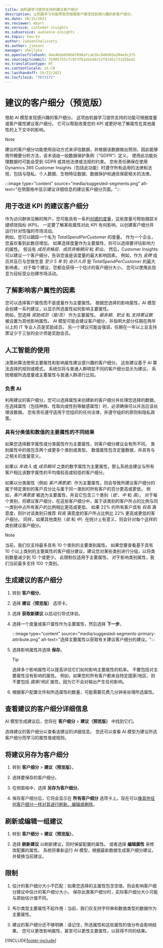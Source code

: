 ```yaml
---
title: 由机器学习提供支持的建议客户细分
description: 让机器学习功能帮助您根据客户属性找到感兴趣的新客户细分。
ms.date: 10/15/2021
ms.reviewer: mhart
ms.service: customer-insights
ms.subservice: audience-insights
ms.topic: how-to
author: JimsonChalissery
ms.author: jimsonc
manager: shellyha
ms.openlocfilehash: 44e46bb650b6f090afcab3bc940d03a304e9c375
ms.sourcegitcommit: 31985755c7c973fb1eb540c52fd1451731d2bed2
ms.translationtype: HT
ms.contentlocale: zh-CN
ms.lasthandoff: 10/22/2021
ms.locfileid: "7673172"
---
```

# <a name="suggested-segments-preview"></a>建议的客户细分（预览版）

借助 AI 模型发现感兴趣的客户细分。 这项由机器学习提供支持的功能可根据度量或客户属性建议客户细分。 它可以帮助改善您的 KPI 或更好地了解属性在其他属性的上下文中的影响。 

> [!NOTE]
> 建议的客户细分功能使用自动方式来评估数据，并根据该数据做出预测，因此能够用作概要分析方法，该术语由一般数据保护条例（“GDPR”）定义。 使用此功能处理数据时可能会受到 GDPR 或其他法律或法规的约束。 您有责任确保在使用 Dynamics 365 Customer Insights（包括此功能）时遵守所有适用的法律和法规，包括与隐私、个人数据、生物特征数据、数据保护和通信保密相关的法律。

:::image type="content" source="media/suggested-segments.png" alt-text="在侧窗格中显示建议详细信息的建议客户细分页面。":::

## <a name="suggested-segments-to-improve-your-kpis"></a>用于改进 KPI 的建议客户细分

作为访问群体见解的用户，您可能具有一系列[创建的度量](measures.md)，这些度量可帮助跟踪关键绩效指标 (KPI)。 一定要了解某些属性对此 KPI 有何影响，以创建客户细分并运行针对性强的市场活动。   
例如，您可以跟踪一个名为 *TotalSpendPerCustomer* 的度量。 作为一个企业，您喜欢看到此数目增加。 如果选择度量作为主要属性，则可以选择要评估影响力的属性。 假设有 *成员资格层*、*成员资格期间* 和 *职业*。 然后，Customer Insights 可以建议一个客户细分，告诉您谁是该度量的最大影响因素。 例如，作为 *金牌* 成员并且已与您做生意 *至少 5 年* 的 *会计人员* 是 *TotalSpendPerCustomer* 的最大影响者。 对于每个建议，您都会获得一个估计的客户细分大小。 您可以使用此信息为目标受众创建市场活动。

## <a name="understand-what-influences-a-customer-attribute"></a>了解影响客户属性的因素

您可以选择客户属性而不是度量作为主要属性。 根据您选择的影响属性，AI 模型会创建一系列建议，以显示所选属性如何影响主要属性。   
例如，您选择 *奖励成员（是/否）* 作为主要属性。 *服务期*、*职业* 和 *支持票证数* 被设置为其他影响属性。 AI 模型可能会建议客户细分，并指明大部分任期在两年以上的 IT 专业人员是奖励成员。 另一个建议可能会强调，任期在一年以上且支持票证少于三张的会计师是奖励会员。 

## <a name="artificial-intelligence-usage"></a>人工智能的使用

决策树算法使用主要属性和影响属性建议感兴趣的客户细分。 这些建议基于 AI 算法选择的规则或模式。 系统仅将与普通人群明显不同的客户细分显示为建议。 系统根据所选度量或主要属性与普通人群进行比较。

### <a name="responsible-ai"></a>负责 AI

利用建议的客户细分，您可以选择属性来创建新的客户细分并处理您选择的数据。 在选择属性（包括种族、性取向或性别等敏感属性）时，必须确保可以并且应该处理该数据。 您有责任遵守适用于您组织的任何法律，并遵守组织的原则和隐私政策。

### <a name="different-results-for-primary-attributes-with-categorical-and-numeric-values"></a>具有分类值和数值的主要属性的不同结果

如果您选择数字属性或分类属性作为主要属性，则客户细分建议会有所不同。 类别属性中的值包含两个或更多个类别或类型。 数值属性包含定量数据，并具有与之相关的度量意义。

如果以 *年收入* 或 *成员期间* 之类的数字属性为主要属性，那么系统会建议与所有客户相比该数字属性的平均值较高或较低的客户细分。

如果以分类属性（例如 *客户满意度*）作为主要属性，则会导致所建议客户细分的属于特定类别的客户百分比与属于同一类别的所有客户的百分更高或更低。 例如，*客户满意度* 被选为主要属性，并且它包含三个类别（*低*‘、*中* 和 *高*）。 对于每个类别，将建议客户细分，在这些客户细分中，属于该类别的客户所占的比例与同一类别中占所有客户的比例相比更高或更低。 如果 22% 的所有客户具有 *较高* 满意度，则针对该类别只推荐 *较高* 满意度的客户所占比例比 22% 更高或更低的客户细分。 同样，如果其他类别（*低* 和 *中*）在统计上有意义，则会针对每个这样的类别建议客户细分。

> [!NOTE]
> 当前，我们仅支持最多具有 10 个类别的主要类别属性。 如果您要查看基于具有 10 个以上类别的主要属性的客户细分建议，建议您对某些类别进行分组，以将类别数量减少到 10 个或更少。 此限制仅适用于主要属性。 对于影响类别属性，我们当前最多支持 100 个类别。

## <a name="generate-suggested-segments"></a>生成建议的客户细分

1. 转到 **客户细分**。

1. 选择 **建议（预览版）** 选项卡。

1. 选择 **获取新建议** 以启动引导式体验。

1. 选择一个度量或客户属性作为主要属性，然后选择 **下一步**。

   :::image type="content" source="media/suggested-segments-primary-attribute.png" alt-text="选择主要属性以获取有关建议客户细分的建议。":::

1. 选择影响属性并选择 **保存**。
   
   > [!TIP]
   > 选择多个影响属性可以提高评估它们如何影响主要属性的机率。 不要包括对主要属性没有影响的属性。 例如，如果您的所有客户都来自特定国家/地区，则不要包括 *国家/地区* 属性，因为它不会对输出产生任何影响。

1. 根据客户配置文件和所选属性的数量，可能需要花费几分钟来处理所选属性。 

## <a name="view-details-of-a-suggested-segment"></a>查看建议的客户细分详细信息

AI 模型生成建议后，您将在 **客户细分** > **建议（预览版）** 中找到它们。
 
选择建议的客户细分以查看该建议的详细信息。 您还可以查看 AI 模型为建议所选客户细分而学习的属性值或规则。

## <a name="save-a-suggestion-as-a-segment"></a>将建议另存为客户细分

1. 转到 **客户细分** > **建议（预览版）**。

1. 选择要保存的客户细分。 

1. 在侧窗格中，选择 **另存为客户细分**。 

1. 保存客户细分后，它将会显示在 **所有客户细分** 选项卡上。现在可以[像其他任何客户细分一样对其进行刷新、编辑或删除](segments.md)。

## <a name="refresh-or-edit-a-set-of-suggestions"></a>刷新或编辑一组建议

1. 转到 **客户细分** > **建议（预览版）**。

1. 选择 **刷新建议** 以刷新建议，同时保留配置的属性。 或者选择 **编辑属性** 来修改配置的属性。 系统将重新运行 AI 模型，根据最新数据生成客户细分建议，并替换当前建议。

## <a name="limitations"></a>限制

1. 估计的客户细分大小不匹配：如果您选择的主属性包含空值，则会影响客户细分建议中估计的客户细分大小。 保存此类客户细分时，实际客户细分大小可能与原始估计值不同。
 
2. 布尔类型主要属性不起作用：当前，我们仅支持字符串和数值类型的数据作为主要属性。

3. 建议的客户细分还不够明确：请记住，所选属性和这些属性的值分布会影响结果。 您可以更改影响属性，甚至可以更改主要属性，以获得不同的结果。



[!INCLUDE[footer-include](../includes/footer-banner.md)]